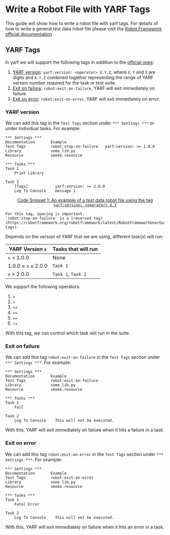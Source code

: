 # Write a Robot File with YARF Tags

This guide will show how to write a robot file with yarf tags.
For details of how to write a general test data robot file please visit the [Robot Framework official documentation](https://robotframework.org/robotframework/latest/RobotFrameworkUserGuide.html#test-data-sections)

## YARF Tags

In yarf we will support the following tags in addition to the [official ones](https://robotframework.org/robotframework/latest/RobotFrameworkUserGuide.html#tagging-test-cases):

1. [YARF version](#yarf-version): `yarf:version: <operator> X.Y.Z`, where `X`, `Y` and `Z` are digits and `X.Y.Z` combined together representing the range of YARF version number required for the task or test suite.
1. [Exit on failure](#exit-on-failure): `robot:exit-on-failure`, YARF will exit immediately on failure.
1. [Exit on error](#exit-on-error): `robot:exit-on-error`, YARF will exit immediately on error.

### YARF version

We can add this tag in the `Test Tags` section under `*** Settings ***` or under individual tasks. For example:

```text
*** Settings ***
Documentation       Example
Test Tags           robot:stop-on-failure   yarf:version: >= 1.0.0
Library             some_lib.py
Resource            smoke.resource

*** Tasks ***
Task 1
    Print Library

Task 2
    [Tags]            yarf:version: >= 2.0.0
    Log To Console    message 1
```

<u><center>Code Snippet 1: An example of a test data robot file using the tag `yarf:version: <operator> X.Y`</center></u>

```{Note}
For this tag, spacing is important.
`robot:stop-on-failure` is a [reserved tag](https://robotframework.org/robotframework/latest/RobotFrameworkUserGuide.html#reserved-tags).
```

Depends on the version of YARF that we are using, different task(s) will run:

| YARF Version `x`    | Tasks that will run |
| ------------------- | ------------------- |
| `x` \< 1.0.0        | None                |
| 1.0.0 ≤ `x` ≤ 2.0.0 | `Task 1`            |
| `x` > 2.0.0         | `Task 1`, `Task 2`  |

We support the following operators:

1. `<`
1. `>`
1. `<=`
1. `>=`
1. `==`
1. `!=`

With this tag, we can control which task will run in the suite.

### Exit on failure

We can add this tag `robot:exit-on-failure` in the `Test Tags` section under `*** Settings ***`. For example:

```text
*** Settings ***
Documentation       Example
Test Tags           robot:exit-on-failure
Library             some_lib.py
Resource            smoke.resource

*** Tasks ***
Task 1
    Fail

Task 2
    Log To Console    This will not be executed.
```

With this, YARF will exit immediately on failure when it hits a failure in a task.

### Exit on error

We can add this tag `robot:exit-on-error` in the `Test Tags` section under `*** Settings ***`. For example:

```text
*** Settings ***
Documentation       Example
Test Tags           robot:exit-on-error
Library             some_lib.py
Resource            smoke.resource

*** Tasks ***
Task 1
    Fatal Error

Task 2
    Log To Console    This will not be executed.
```

With this, YARF will exit immediately on failure when it hits an error in a task.

